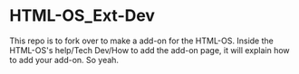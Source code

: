 # HTML-OS_Ext-Dev
This repo is to fork over to make a add-on for the HTML-OS. Inside the HTML-OS's help/Tech Dev/How to add the add-on page, it will explain how to add your add-on.
So yeah.
